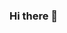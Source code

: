 ### Hi there 👋

<!--
**anya-amin/anya-amin** is a ✨ _special_ ✨ repository because its `README.md` (this file) appears on your GitHub profile.

Here are some ideas to get you started:

- 🔭 I’m currently working through the modules for CS1200. 
- 🌱 I’m currently learning a lot of different ways to code. 
- 👯 I’m looking to collaborate on a project!!! 
- 🤔 I’m looking for help with being able to figure out how to apply CS to solving environmental problems!!!
- 💬 Ask me about anything!!!
- 📫 How to reach me: my phone #!!!
- 😄 Pronouns: she/her
- ⚡ Fun fact: I love traveling!!!
-->
